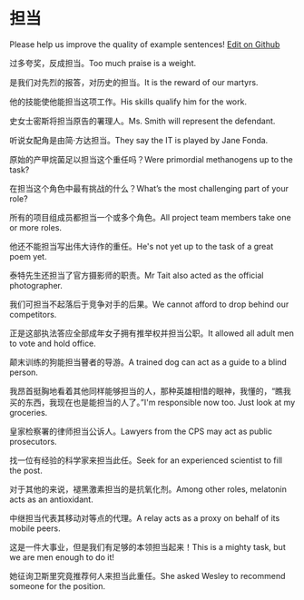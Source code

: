 # 担当

Please help us improve the quality of example sentences! [Edit on Github](https://github.com/jiyushe/jiyu-example-sentence-source/blob/main/chinese/dandang.md)

<p><span class="chinese">过多夸奖，反成担当。</span><span class="english">Too much praise is a weight.</span></p>

<p><span class="chinese">是我们对先烈的报答，对历史的担当。</span><span class="english">It is the reward of our martyrs.</span></p>

<p><span class="chinese">他的技能使他能担当这项工作。</span><span class="english">His skills qualify him for the work.</span></p>

<p><span class="chinese">史女士密斯将担当原告的署理人。</span><span class="english">Ms. Smith will represent the defendant.</span></p>

<p><span class="chinese">听说女配角是由简·方达担当。</span><span class="english">They say the IT is played by Jane Fonda.</span></p>

<p><span class="chinese">原始的产甲烷菌足以担当这个重任吗？</span><span class="english">Were primordial methanogens up to the task?</span></p>

<p><span class="chinese">在担当这个角色中最有挑战的什么？</span><span class="english">What’s the most challenging part of your role?</span></p>

<p><span class="chinese">所有的项目组成员都担当一个或多个角色。</span><span class="english">All project team members take one or more roles.</span></p>

<p><span class="chinese">他还不能担当写出伟大诗作的重任。</span><span class="english">He's not yet up to the task of a great poem yet.</span></p>

<p><span class="chinese">泰特先生还担当了官方摄影师的职责。</span><span class="english">Mr Tait also acted as the official photographer.</span></p>

<p><span class="chinese">我们可担当不起落后于竞争对手的后果。</span><span class="english">We cannot afford to drop behind our competitors.</span></p>

<p><span class="chinese">正是这部执法答应全部成年女子拥有推举权并担当公职。</span><span class="english">It allowed all adult men to vote and hold office.</span></p>

<p><span class="chinese">颠末训练的狗能担当瞽者的导游。</span><span class="english">A trained dog can act as a guide to a blind person.</span></p>

<p><span class="chinese">我昂首挺胸地看着其他同样能够担当的人，那种英雄相惜的眼神，我懂的，“瞧我买的东西，我现在也是能担当的人了。”</span><span class="english">I'm responsible now too. Just look at my groceries.</span></p>

<p><span class="chinese">皇家检察署的律师担当公诉人。</span><span class="english">Lawyers from the CPS may act as public prosecutors.</span></p>

<p><span class="chinese">找一位有经验的科学家来担当此任。</span><span class="english">Seek for an experienced scientist to fill the post.</span></p>

<p><span class="chinese">对于其他的来说，褪黑激素担当的是抗氧化剂。</span><span class="english">Among other roles, melatonin acts as an antioxidant.</span></p>

<p><span class="chinese">中继担当代表其移动对等点的代理。</span><span class="english">A relay acts as a proxy on behalf of its mobile peers.</span></p>

<p><span class="chinese">这是一件大事业，但是我们有足够的本领担当起来！</span><span class="english">This is a mighty task, but we are men enough to do it!</span></p>

<p><span class="chinese">她征询卫斯里究竟推荐何人来担当此重任。</span><span class="english">She asked Wesley to recommend someone for the position.</span></p>

